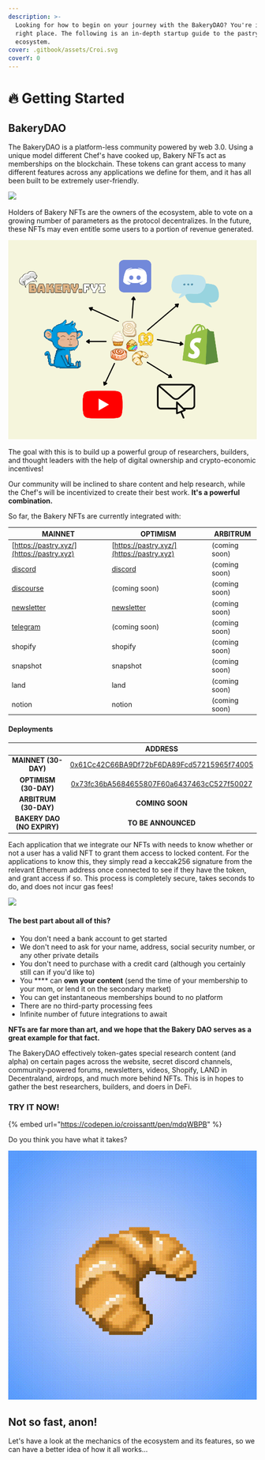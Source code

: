 ```yaml
---
description: >-
  Looking for how to begin on your journey with the BakeryDAO? You're in the
  right place. The following is an in-depth startup guide to the pastry
  ecosystem.
cover: .gitbook/assets/Croi.svg
coverY: 0
---
```


# 🔥 Getting Started

## BakeryDAO <a href="#bakerydao" id="bakerydao"></a>

The BakeryDAO is a platform-less community powered by web 3.0. Using a unique model different Chef's have cooked up, Bakery NFTs act as memberships on the blockchain. These tokens can grant access to many different features across any applications we define for them, and it has all been built to be extremely user-friendly.

![](<.gitbook/assets/disgif (1).gif>)

Holders of Bakery NFTs are the owners of the ecosystem, able to vote on a growing number of parameters as the protocol decentralizes. In the future, these NFTs may even entitle some users to a portion of revenue generated.

![](.gitbook/assets/monke.png)

The goal with this is to build up a powerful group of researchers, builders, and thought leaders with the help of digital ownership and crypto-economic incentives!

Our community will be inclined to share content and help research, while the Chef's will be incentivized to create their best work. **It's a powerful combination.**

So far, the Bakery NFTs are currently integrated with:

| MAINNET                                                | OPTIMISM                                       | ARBITRUM      |
| ------------------------------------------------------ | ---------------------------------------------- | ------------- |
| [https://pastry.xyz/](https://pastry.xyz)              | [https://pastry.xyz/](https://pastry.xyz)      | (coming soon) |
| [discord](https://discord.gg/bakerydao)                | [discord](https://discord.gg/bakerydao)        | (coming soon) |
| [discourse](https://bake.community)                    | (coming soon)                                  | (coming soon) |
| [newsletter](https://bakerydao.me/newsletter/)         | [newsletter](https://bakerydao.me/newsletter/) | (coming soon) |
| [telegram](https://alpha.guild.xyz/bakerydao-telegram) | (coming soon)                                  | (coming soon) |
| shopify                                                | shopify                                        | (coming soon) |
| snapshot                                               | snapshot                                       | (coming soon) |
| land                                                   | land                                           | (coming soon) |
| notion                                                 | notion                                         | (coming soon) |

#### **Deployments** <a href="#deployments" id="deployments"></a>

|                            |                                                             ADDRESS                                                            |
| :------------------------: | :----------------------------------------------------------------------------------------------------------------------------: |
|    **MAINNET (30-DAY)**    |      [0x61Cc42C66BA9Df72bF6DA89Fcd57215965f74005](https://etherscan.io/address/0x61Cc42C66BA9Df72bF6DA89Fcd57215965f74005)     |
|    **OPTIMISM (30-DAY)**   | [0x73fc36bA5684655807F60a6437463cC527f50027](https://optimistic.etherscan.io/token/0x73fc36bA5684655807F60a6437463cC527f50027) |
|    **ARBITRUM (30-DAY)**   |                                                         **COMING SOON**                                                        |
| **BAKERY DAO (NO EXPIRY)** |                                                       **TO BE ANNOUNCED**                                                      |

Each application that we integrate our NFTs with needs to know whether or not a user has a valid NFT to grant them access to locked content. For the applications to know this, they simply read a keccak256 signature from the relevant Ethereum address once connected to see if they have the token, and grant access if so. This process is completely secure, takes seconds to do, and does not incur gas fees!

![](.gitbook/assets/chrome\_2V4pgEEMnY.png)

#### **The best part about all of this?** <a href="#features" id="features"></a>

* You don't need a bank account to get started
* We don't need to ask for your name, address, social security number, or any other private details
* You don't need to purchase with a credit card (although you certainly still can if you'd like to)
* You **** can **own your content** (send the time of your membership to your mom, or lend it on the secondary market)
* You can get instantaneous memberships bound to no platform
* There are no third-party processing fees
* Infinite number of future integrations to await

**NFTs are far more than art, and we hope that the Bakery DAO serves as a great example for that fact.**

The BakeryDAO effectively token-gates special research content (and alpha) on certain pages across the website, secret discord channels, community-powered forums, newsletters, videos, Shopify, LAND in Decentraland, airdrops, and much more behind NFTs. This is in hopes to gather the best researchers, builders, and doers in DeFi.

### TRY IT NOW!

{% embed url="https://codepen.io/croissantt/pen/mdqWBPB" %}

Do you think you have what it takes?

![30-DAY SUBSCRIPTION](<.gitbook/assets/30-DAY BLUE.gif>)

## Not so fast, anon!

Let's have a look at the mechanics of the ecosystem and its features, so we can have a better idea of how it all works...
